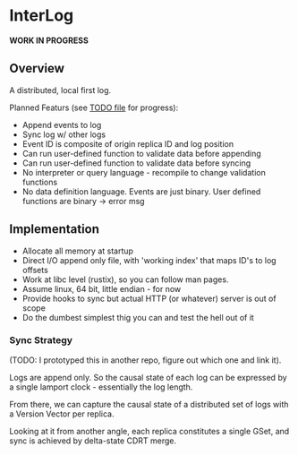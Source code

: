 # InterLog

**WORK IN PROGRESS**

## Overview

A distributed, local first log.

Planned Featurs (see [TODO file](TODO.md) for progress):

- Append events to log
- Sync log w/ other logs
- Event ID is composite of origin replica ID and log position
- Can run user-defined function to validate data before appending
- Can run user-defined function to validate data before syncing
- No interpreter or query language - recompile to change validation functions
- No data definition language. Events are just binary. User defined functions are binary -> error msg

## Implementation

- Allocate all memory at startup
- Direct I/O append only file, with 'working index' that maps ID's to log offsets
- Work at libc level (rustix), so you can follow man pages.
- Assume linux, 64 bit, little endian - for now
- Provide hooks to sync but actual HTTP (or whatever) server is out of scope
- Do the dumbest simplest thig you can and test the hell out of it

### Sync Strategy

(TODO: I prototyped this in another repo, figure out which one and link it).

Logs are append only. So the causal state of each log can be expressed by a
single lamport clock - essentially the log length.

From there, we can capture the causal state of a distributed set of logs with a Version Vector per replica.

Looking at it from another angle, each replica constitutes a single GSet, and
sync is achieved by delta-state CDRT merge.
